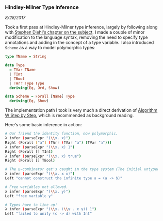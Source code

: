 ### Hindley-Milner Type Inference

*8/28/2017*

Took a first pass at Hindley-Milner type inference, largely by following along with [Stephen Diehl's chapter on the subject](http://dev.stephendiehl.com/fun/006_hindley_milner.html). I made a couple of minor modification to the language syntax, removing the need to specify type annotations and adding in the concept of a type variable. I also introduced `Scheme` as a way to model polymorphic types:

``` haskell
type TName = String

data Type
  = TVar TName
  | TInt
  | TBool
  | TArr Type Type
  deriving(Eq, Ord, Show)

data Scheme = Forall [Name] Type
  deriving(Eq, Show)
```

The implementation path I took is very much a direct derivation of [Algorithm W Step by Step](http://catamorph.de/documents/AlgorithmW.pdf), which is recommended as background reading.

Here's some basic inference in action:

```sh
# Our friend the identity function, now polymorphic.
λ infer (parseExpr "(\\x. x)")
Right (Forall ["a"] (TArr (TVar "a") (TVar "a")))
λ infer (parseExpr "(\\x. x) 1")
Right (Forall [] TInt)
λ infer (parseExpr "(\\x. x) true")
Right (Forall [] TBool)

# The ⍵-combinator get's caught in the type system (The initial untyped lambda calculus would have allowed this).
λ infer (parseExpr "(\\x. x x)")
Left "cannot construct the infinite type a = (a -> b)"

# Free variables not allowed.
λ infer (parseExpr "(\\x. y)")
Left "free variable y"

# Types have to line up!
λ infer (parseExpr "(\\x. (\\y . x y)) 1")
Left "failed to unify (c -> d) with Int"
```
